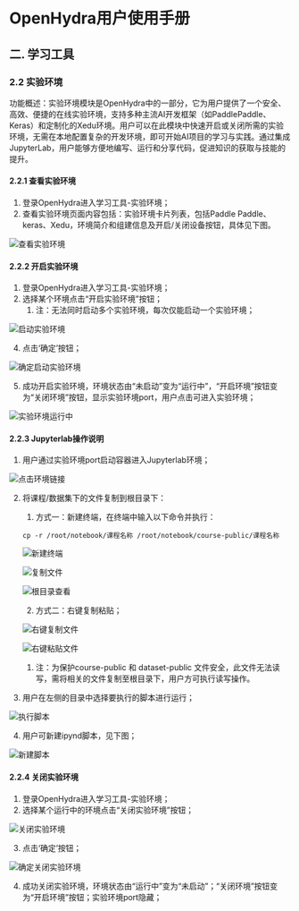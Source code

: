 # OpenHydra用户使用手册
## 二. 学习工具
### 2.2 实验环境
功能概述：实验环境模块是OpenHydra中的一部分，它为用户提供了一个安全、高效、便捷的在线实验环境，支持多种主流AI开发框架（如PaddlePaddle、Keras）和定制化的Xedu环境。用户可以在此模块中快速开启或关闭所需的实验环境，无需在本地配置复杂的开发环境，即可开始AI项目的学习与实践。通过集成JupyterLab，用户能够方便地编写、运行和分享代码，促进知识的获取与技能的提升。

#### 2.2.1 查看实验环境
1. 登录OpenHydra进入学习工具-实验环境；
2. 查看实验环境页面内容包括：实验环境卡片列表，包括Paddle Paddle、keras、Xedu，环境简介和组建信息及开启/关闭设备按钮，具体见下图。

![查看实验环境](06-02tools/06-02-02environment/06-02-02-01envview.png)

#### 2.2.2 开启实验环境
1. 登录OpenHydra进入学习工具-实验环境；
2. 选择某个环境点击“开启实验环境”按钮；
   1. 注：无法同时启动多个实验环境，每次仅能启动一个实验环境；

![启动实验环境](06-02tools/06-02-02environment/06-02-02-02openenv.png)

4. 点击‘确定’按钮；

![确定启动实验环境](06-02tools/06-02-02environment/06-02-02-03openconfirm.png)

5. 成功开启实验环境，环境状态由“未启动”变为“运行中”，“开启环境”按钮变为“关闭环境”按钮，显示实验环境port，用户点击可进入实验环境；

![实验环境运行中](06-02tools/06-02-02environment/06-02-02-04envon.png)

#### 2.2.3 Jupyterlab操作说明
1. 用户通过实验环境port启动容器进入Jupyterlab环境；

![点击环境链接](06-02tools/06-02-02environment/06-02-02-05portclick.png)

2. 将课程/数据集下的文件复制到根目录下：
   1. 方式一：新建终端，在终端中输入以下命令并执行：
   
   ```
   cp -r /root/notebook/课程名称 /root/notebook/course-public/课程名称 
   ```

   ![新建终端](06-02tools/06-02-02environment/06-02-02-06terminal.png)

   ![复制文件](06-02tools/06-02-02environment/06-02-02-07copy.png)

   ![根目录查看](06-02tools/06-02-02environment/06-02-02-08viewcopycourse.png)

   2. 方式二：右键复制粘贴；

   ![右键复制文件](06-02tools/06-02-02environment/06-02-02-09copyclick.png)

   ![右键粘贴文件](06-02tools/06-02-02environment/06-02-02-10pasteclick.png)
      
      1. 注：为保护course-public 和 dataset-public 文件安全，此文件无法读写，需将相关的文件复制至根目录下，用户方可执行读写操作。
3. 用户在左侧的目录中选择要执行的脚本进行运行；

![执行脚本](06-02tools/06-02-02environment/06-02-02-11play.png)

4. 用户可新建ipynd脚本，见下图；

![新建脚本](06-02tools/06-02-02environment/06-02-02-12newipynd.png)

#### 2.2.4 关闭实验环境
1. 登录OpenHydra进入学习工具-实验环境；
2. 选择某个运行中的环境点击“关闭实验环境”按钮；

![关闭实验环境](06-02tools/06-02-02environment/06-02-02-13closeenv.png)

3. 点击‘确定’按钮；

![确定关闭实验环境](06-02tools/06-02-02environment/06-02-02-14closeconfirm.png)

4. 成功关闭实验环境，环境状态由“运行中”变为“未启动”；“关闭环境”按钮变为“开启环境”按钮；实验环境port隐藏；